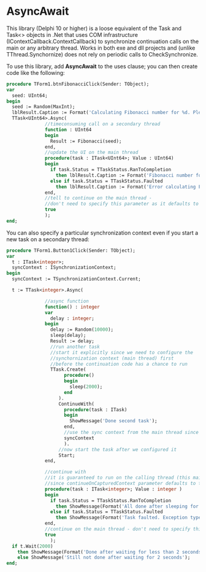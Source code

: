 # AsyncAwait
This library (Delphi 10 or higher)  is a loose equivalent of the Task and Task&lt;> objects in .Net that uses COM infrastructure (IContextCallback.ContextCallback) to synchronize continuation calls on the main or any arbitrary thread. Works in both exe and dll projects and (unlike TThread.Synchornize) does not rely on periodic calls to CheckSynchronize.

To use this library, add **AsyncAwait** to the uses clause; you can then create code like the following:

```pascal
procedure TForm1.btnFibonacciClick(Sender: TObject);
var
  seed: UInt64;
begin
  seed := Random(MaxInt);
  lblResult.Caption := Format('Calculating Fibonacci number for %d. Please wait...', [seed]);
  TTask<UInt64>.Async(
              //timeconsuming call on a secondary thread
              function : UInt64
              begin
                Result := Fibonacci(seed);
              end,
              //update the UI on the main thread
              procedure(task : ITask<UInt64>; Value : UInt64)
              begin
                if task.Status = TTaskStatus.RanToCompletion
                  then lblResult.Caption := Format('Fibonacci number for %d is %d', [seed, Value])
                else if task.Status = TTaskStatus.Faulted
                  then lblResult.Caption := Format('Error calculating Fibonacci number: %s', [task.Exception.Message])
              end,
              //tell to continue on the main thread -
              //don't need to specify this parameter as it defaults to true anyway
              true
              );
end;
```
You can also specify a particular synchronization context even if you start a new task on a secondary thread:
```pascal
procedure TForm1.Button1Click(Sender: TObject);
var
  t : ITask<integer>;
  syncContext : ISynchronizationContext;
begin
  syncContext := TSynchronizationContext.Current;

  t := TTask<integer>.Async(

              //async function
              function() : integer
              var
                delay : integer;
              begin
                delay := Random(10000);
                sleep(delay);
                Result := delay;
                //run another task
                //start it explicitly since we need to configure the
                //synchornization context (main thread) first
                //before the continuation code has a chance to run
                TTask.Create(
                     procedure()
                     begin
                       sleep(2000);
                     end
                   ).
                   ContinueWith(
                     procedure(task : ITask)
                     begin
                       ShowMessage('Done second task');
                     end,
                     //use the sync context from the main thread since we are showing a window
                     syncContext
                     ).
                   //now start the task after we configured it
                   Start;
              end,

              //continue with
              //it is guaranteed to run on the calling thread (this main thread)
              //since continueOnCapturedContext parameter defaults to true
              procedure(task : ITask<integer>; Value : integer )
              begin
                if task.Status = TTaskStatus.RanToCompletion
                  then ShowMessage(Format('All done after sleeping for %d seconds', [task.Value div 1000]))
                else if task.Status = TTaskStatus.Faulted
                  then ShowMessage(Format('Task faulted. Exception type = %s: %s', [task.Exception.ClassName, task.Exception.Message]))
              end,
              //continue on the main thread - don't need to specify this parameter as it defaults to true
              true
                );
  if t.Wait(2000)
    then ShowMessage(Format('Done after waiting for less than 2 seconds. Task returned %d', [t.Value]))
    else ShowMessage('Still not done after waiting for 2 seconds');
end;
```
